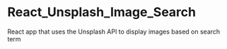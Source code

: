 # React_Unsplash_Image_Search
React app that uses the Unsplash API to display images based on search term 
